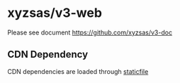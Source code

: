 # xyzsas/v3-web

Please see document <https://github.com/xyzsas/v3-doc>

## CDN Dependency

CDN dependencies are loaded through [staticfile](https://staticfile.org)
